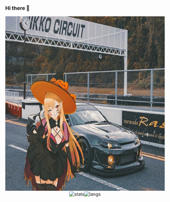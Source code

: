 ### Hi there 👋

<div class="main" align="center">
    <img id="main-image" align="center" height="550" src="https://github.com/aaltgod/aaltgod/blob/main/images/beauty.jpg?raw=true" alt="s15">
    <div class="stats" style="display: flex; justify-content: center">
        <div class="common" style="box-sizing: border-box">
            <img align="center" height=170 src="https://github-readme-stats.vercel.app/api?username=aaltgod&theme=codeSTACKr&show_icons=true&rank_icon=github&card_width=400&bg_color=202929&icon_color=efd0a8" alt="stats"/>
        </div>    
        <div class="langs" style="box-sizing: border-box">
            <img align="center" height=170 src="https://github-readme-stats.vercel.app/api/top-langs?username=aaltgod&layout=compact&langs_count=6&card_width=330&theme=codeSTACKr&show_icons=true&bg_color=202929" alt="langs"/>
        </div>
    </div>
</div>


